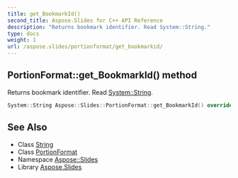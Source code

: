 ```yaml
---
title: get_BookmarkId()
second_title: Aspose.Slides for C++ API Reference
description: "Returns bookmark identifier. Read System::String."
type: docs
weight: 1
url: /aspose.slides/portionformat/get_bookmarkid/
---
```

## PortionFormat::get_BookmarkId() method


Returns bookmark identifier. Read [System::String](../../../system/string/).

```cpp
System::String Aspose::Slides::PortionFormat::get_BookmarkId() override
```

## See Also

* Class [String](../../../system/string/)
* Class [PortionFormat](../)
* Namespace [Aspose::Slides](../../)
* Library [Aspose.Slides](../../../)